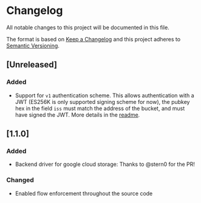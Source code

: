 # Changelog
All notable changes to this project will be documented in this file.

The format is based on [Keep a Changelog](https://keepachangelog.com/en/1.0.0/)
and this project adheres to [Semantic Versioning](https://semver.org/spec/v2.0.0.html).

## [Unreleased]
### Added
- Support for `v1` authentication scheme. This allows authentication with a JWT (ES256K is only
  supported signing scheme for now), the pubkey hex in the field `iss` must match the address
  of the bucket, and must have signed the JWT. More details in the [readme](../README.md).

## [1.1.0]
### Added
- Backend driver for google cloud storage: Thanks to @stern0 for the PR!

### Changed
- Enabled flow enforcement throughout the source code
